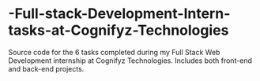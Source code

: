 # -Full-stack-Development-Intern-tasks-at-Cognifyz-Technologies
Source code for the 6 tasks completed during my Full Stack Web Development internship at Cognifyz Technologies. Includes both front-end and back-end projects.
